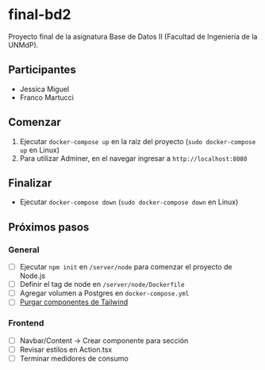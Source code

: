 # final-bd2

Proyecto final de la asignatura Base de Datos II (Facultad de Ingeniería de la UNMdP).

## Participantes

- Jessica Miguel
- Franco Martucci

## Comenzar

1. Ejecutar `docker-compose up` en la raíz del proyecto (`sudo docker-compose up` en Linux)
2. Para utilizar Adminer, en el navegar ingresar a `http://localhost:8080`

## Finalizar

- Ejecutar `docker-compose down` (`sudo docker-compose down` en Linux)

## Próximos pasos

### General
- [ ] Ejecutar `npm init` en `/server/node` para comenzar el proyecto de Node.js
- [ ] Definir el tag de node en `/server/node/Dockerfile`
- [ ] Agregar volumen a Postgres en `docker-compose.yml`
- [ ] [Purgar componentes de Tailwind](https://tailwindcss.com/docs/guides/create-react-app#configure-tailwind-to-remove-unused-styles-in-production)

### Frontend
- [ ] Navbar/Content -> Crear componente para sección
- [ ] Revisar estilos en Action.tsx
- [ ] Terminar medidores de consumo

